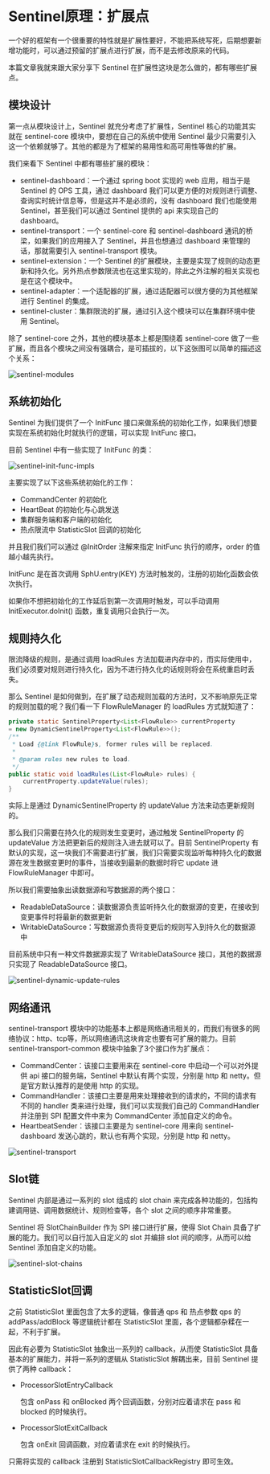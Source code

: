 # Sentinel原理：扩展点

一个好的框架有一个很重要的特性就是扩展性要好，不能把系统写死，后期想要新增功能时，可以通过预留的扩展点进行扩展，而不是去修改原来的代码。

本篇文章我就来跟大家分享下 Sentinel 在扩展性这块是怎么做的，都有哪些扩展点。

## 模块设计

第一点从模块设计上，Sentinel 就充分考虑了扩展性，Sentinel 核心的功能其实就在 sentinel-core 模块中，要想在自己的系统中使用 Sentinel 最少只需要引入这一个依赖就够了。其他的都是为了框架的易用性和高可用性等做的扩展。

我们来看下 Sentinel 中都有哪些扩展的模块：

- sentinel-dashboard：一个通过 spring boot 实现的 web 应用，相当于是 Sentinel 的 OPS 工具，通过 dashboard 我们可以更方便的对规则进行调整、查询实时统计信息等，但是这并不是必须的，没有 dashboard 我们也能使用 Sentinel，甚至我们可以通过 Sentinel 提供的 api 来实现自己的 dashboard。
- sentinel-transport：一个 sentinel-core 和 sentinel-dashboard 通讯的桥梁，如果我们的应用接入了 Sentinel，并且也想通过 dashboard 来管理的话，那就需要引入 sentinel-transport 模块。
- sentinel-extension：一个 Sentinel 的扩展模块，主要是实现了规则的动态更新和持久化。另外热点参数限流也在这里实现的，除此之外注解的相关实现也是在这个模块中。
- sentinel-adapter：一个适配器的扩展，通过适配器可以很方便的为其他框架进行 Sentinel 的集成。
- sentinel-cluster：集群限流的扩展，通过引入这个模块可以在集群环境中使用 Sentinel。

除了 sentinel-core 之外，其他的模块基本上都是围绕着 sentinel-core 做了一些扩展，而且各个模块之间没有强耦合，是可插拔的，以下这张图可以简单的描述这个关系：

![sentinel-modules](images/sentinel-modules.png)

## 系统初始化

Sentinel 为我们提供了一个 InitFunc 接口来做系统的初始化工作，如果我们想要实现在系统初始化时就执行的逻辑，可以实现 InitFunc 接口。

目前 Sentinel 中有一些实现了 InitFunc 的类：

![sentinel-init-func-impls](images/sentinel-init-func-impls.png)

主要实现了以下这些系统初始化的工作：

- CommandCenter 的初始化
- HeartBeat 的初始化与心跳发送
- 集群服务端和客户端的初始化
- 热点限流中 StatisticSlot 回调的初始化

并且我们我们可以通过 @InitOrder 注解来指定 InitFunc 执行的顺序，order 的值越小越先执行。

InitFunc 是在首次调用 SphU.entry(KEY) 方法时触发的，注册的初始化函数会依次执行。

如果你不想把初始化的工作延后到第一次调用时触发，可以手动调用 InitExecutor.doInit() 函数，重复调用只会执行一次。

## 规则持久化

限流降级的规则，是通过调用 loadRules 方法加载进内存中的，而实际使用中，我们必须要对规则进行持久化，因为不进行持久化的话规则将会在系统重启时丢失。

那么 Sentinel 是如何做到，在扩展了动态规则加载的方法时，又不影响原先正常的规则加载的呢？我们看一下 FlowRuleManager 的 loadRules 方式就知道了：

``` java
private static SentinelProperty<List<FlowRule>> currentProperty 
= new DynamicSentinelProperty<List<FlowRule>>();
/**
 * Load {@link FlowRule}s, former rules will be replaced.
 *
 * @param rules new rules to load.
 */
public static void loadRules(List<FlowRule> rules) {
    currentProperty.updateValue(rules);
}
```

实际上是通过 DynamicSentinelProperty 的 updateValue 方法来动态更新规则的。

那么我们只需要在持久化的规则发生变更时，通过触发 SentinelProperty 的 updateValue 方法把更新后的规则注入进去就可以了。目前 SentinelProperty 有默认的实现，这一块我们不需要进行扩展，我们只需要实现监听每种持久化的数据源在发生数据变更时的事件，当接收到最新的数据时将它 update 进 FlowRuleManager 中即可。

所以我们需要抽象出读数据源和写数据源的两个接口：

- ReadableDataSource：读数据源负责监听持久化的数据源的变更，在接收到变更事件时将最新的数据更新
- WritableDataSource：写数据源负责将变更后的规则写入到持久化的数据源中

目前系统中只有一种文件数据源实现了 WritableDataSource 接口，其他的数据源只实现了 ReadableDataSource 接口。

![sentinel-dynamic-update-rules](images/sentinel-dynamic-update-rules.png)

## 网络通讯

sentinel-transport 模块中的功能基本上都是网络通讯相关的，而我们有很多的网络协议：http、tcp等，所以网络通讯这块肯定也要有可扩展的能力。目前 sentinel-transport-common 模块中抽象了3个接口作为扩展点：

- CommandCenter：该接口主要用来在 sentinel-core 中启动一个可以对外提供 api 接口的服务端，Sentinel 中默认有两个实现，分别是 http 和 netty。但是官方默认推荐的是使用 http 的实现。
- CommandHandler：该接口主要是用来处理接收到的请求的，不同的请求有不同的 handler 类来进行处理，我们可以实现我们自己的 CommandHandler 并注册到 SPI 配置文件中来为 CommandCenter 添加自定义的命令。
- HeartbeatSender：该接口主要是为 sentinel-core 用来向 sentinel-dashboard 发送心跳的，默认也有两个实现，分别是 http 和 netty。

![sentinel-transport](images/sentinel-transport.png)

## Slot链

Sentinel 内部是通过一系列的 slot 组成的 slot chain 来完成各种功能的，包括构建调用链、调用数据统计、规则检查等，各个 slot 之间的顺序非常重要。

Sentinel 将 SlotChainBuilder 作为 SPI 接口进行扩展，使得 Slot Chain 具备了扩展的能力。我们可以自行加入自定义的 slot 并编排 slot 间的顺序，从而可以给 Sentinel 添加自定义的功能。

![sentinel-slot-chains](images/sentinel-slot-chains.png)

## StatisticSlot回调

之前 StatisticSlot 里面包含了太多的逻辑，像普通 qps 和 热点参数 qps 的 addPass/addBlock 等逻辑统计都在 StatisticSlot 里面，各个逻辑都杂糅在一起，不利于扩展。

因此有必要为 StatisticSlot 抽象出一系列的 callback，从而使 StatisticSlot 具备基本的扩展能力，并将一系列的逻辑从 StatisticSlot 解耦出来，目前 Sentinel 提供了两种 callback：

- ProcessorSlotEntryCallback

  包含 onPass 和 onBlocked 两个回调函数，分别对应着请求在 pass 和 blocked 的时候执行。

- ProcessorSlotExitCallback

  包含 onExit 回调函数，对应着请求在 exit 的时候执行。

只需将实现的 callback 注册到 StatisticSlotCallbackRegistry 即可生效。





